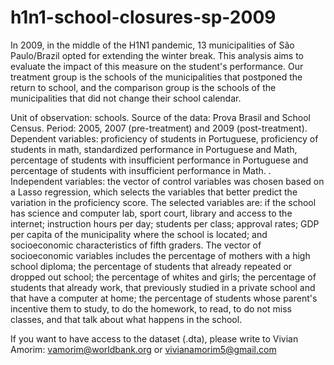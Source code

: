 # h1n1-school-closures-sp-2009
In 2009, in the middle of the H1N1 pandemic, 13 municipalities of São Paulo/Brazil opted for extending the winter break. This analysis aims to evaluate the impact of this measure on the student's performance. Our treatment group is the schools of the municipalities that postponed the return to school, and the comparison group is the schools of the municipalities that did not change their school calendar.

Unit of observation: schools. Source of the data: Prova Brasil and School Census. Period: 2005, 2007 (pre-treatment) and 2009 (post-treatment). Dependent variables: proficiency of students in Portuguese, proficiency of students in math, standardized performance in Portuguese and Math, percentage of students with
insufficient performance in Portuguese and percentage of students with insufficient performance in Math. . Independent variables: the vector of control variables was chosen based on a Lasso regression, which selects the variables that better predict the variation in the proficiency score. The selected variables are: if the school has science and computer lab, sport court, library and access to the internet; instruction hours per day; students per class; approval rates; GDP per capita of the municipality where the school is located; and socioeconomic characteristics of fifth graders. The vector of socioeconomic variables includes the percentage of mothers with a high school diploma; the percentage of students that already repeated or dropped out school; the percentage of whites and girls; the percentage of students that already work, that previously studied in a private school and that have a computer at home; the percentage of students whose parent's incentive them to study, to do the homework, to read, to do not miss classes, and that talk about what happens in the school.

If you want to have access to the dataset (.dta), please write to Vivian Amorim: vamorim@worldbank.org or vivianamorim5@gmail.com
